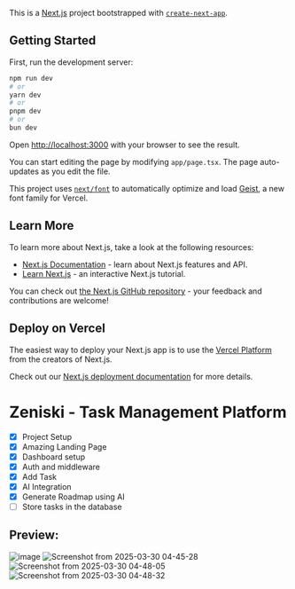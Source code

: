 This is a [Next.js](https://nextjs.org) project bootstrapped with [`create-next-app`](https://nextjs.org/docs/app/api-reference/cli/create-next-app).

## Getting Started

First, run the development server:

```bash
npm run dev
# or
yarn dev
# or
pnpm dev
# or
bun dev
```

Open [http://localhost:3000](http://localhost:3000) with your browser to see the result.

You can start editing the page by modifying `app/page.tsx`. The page auto-updates as you edit the file.

This project uses [`next/font`](https://nextjs.org/docs/app/building-your-application/optimizing/fonts) to automatically optimize and load [Geist](https://vercel.com/font), a new font family for Vercel.

## Learn More

To learn more about Next.js, take a look at the following resources:

- [Next.js Documentation](https://nextjs.org/docs) - learn about Next.js features and API.
- [Learn Next.js](https://nextjs.org/learn) - an interactive Next.js tutorial.

You can check out [the Next.js GitHub repository](https://github.com/vercel/next.js) - your feedback and contributions are welcome!

## Deploy on Vercel

The easiest way to deploy your Next.js app is to use the [Vercel Platform](https://vercel.com/new?utm_medium=default-template&filter=next.js&utm_source=create-next-app&utm_campaign=create-next-app-readme) from the creators of Next.js.

Check out our [Next.js deployment documentation](https://nextjs.org/docs/app/building-your-application/deploying) for more details.

# Zeniski - Task Management Platform

- [x] Project Setup
- [x] Amazing Landing Page
- [x] Dashboard setup
- [x] Auth and middleware
- [x] Add Task
- [x] AI Integration
- [x] Generate Roadmap using AI
- [ ] Store tasks in the database

## Preview:

![image](https://github.com/user-attachments/assets/705513dc-1975-483b-96f1-762d4bc40b63)
![Screenshot from 2025-03-30 04-45-28](https://github.com/user-attachments/assets/7128b143-c8a6-4d85-b1b7-4f36c499e384)
![Screenshot from 2025-03-30 04-48-05](https://github.com/user-attachments/assets/1fd3b92b-a5ba-4bcb-9065-8303a5b2a1be)
![Screenshot from 2025-03-30 04-48-32](https://github.com/user-attachments/assets/d12a4a87-486c-46cf-8453-0c2e927889fa)


